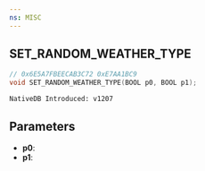 ```yaml
---
ns: MISC
---
```

## SET_RANDOM_WEATHER_TYPE

```c
// 0x6E5A7FBEECAB3C72 0xE7AA1BC9
void SET_RANDOM_WEATHER_TYPE(BOOL p0, BOOL p1);
```

```
NativeDB Introduced: v1207
```

## Parameters
* **p0**:
* **p1**:
